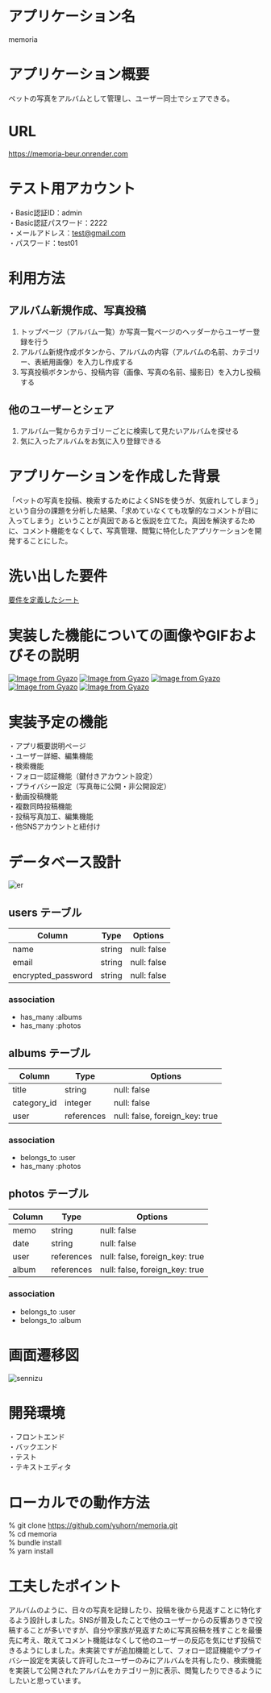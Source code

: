 # アプリケーション名
memoria

# アプリケーション概要
ペットの写真をアルバムとして管理し、ユーザー同士でシェアできる。

# URL
https://memoria-beur.onrender.com

# テスト用アカウント
・Basic認証ID：admin  
・Basic認証パスワード：2222  
・メールアドレス：test@gmail.com  
・パスワード：test01

# 利用方法
## アルバム新規作成、写真投稿
1. トップページ（アルバム一覧）か写真一覧ページのヘッダーからユーザー登録を行う  
2. アルバム新規作成ボタンから、アルバムの内容（アルバムの名前、カテゴリー、表紙用画像）を入力し作成する  
3. 写真投稿ボタンから、投稿内容（画像、写真の名前、撮影日）を入力し投稿する
## 他のユーザーとシェア
1. アルバム一覧からカテゴリーごとに検索して見たいアルバムを探せる  
2. 気に入ったアルバムをお気に入り登録できる


# アプリケーションを作成した背景
「ペットの写真を投稿、検索するためによくSNSを使うが、気疲れしてしまう」という自分の課題を分析した結果、「求めていなくても攻撃的なコメントが目に入ってしまう」ということが真因であると仮説を立てた。真因を解決するために、コメント機能をなくして、写真管理、閲覧に特化したアプリケーションを開発することにした。

# 洗い出した要件
[要件を定義したシート](https://docs.google.com/spreadsheets/d/1Rn-wsXG9RAg9qc5za1HGb_ddaZGurIh74zXct1C4tjE/edit?usp=sharing)

# 実装した機能についての画像やGIFおよびその説明
[![Image from Gyazo](https://i.gyazo.com/dd491fd2a24860435957739babdf49fb.gif)](https://gyazo.com/dd491fd2a24860435957739babdf49fb) 
[![Image from Gyazo](https://i.gyazo.com/7b5dc2757aa346b7e4f26ecf5b1150b7.gif)](https://gyazo.com/7b5dc2757aa346b7e4f26ecf5b1150b7) 
[![Image from Gyazo](https://i.gyazo.com/52cb8542a989984e612aa1df20554428.gif)](https://gyazo.com/52cb8542a989984e612aa1df20554428) 
[![Image from Gyazo](https://i.gyazo.com/8311bd9c3484ed9e6e6cbadea0670cdb.gif)](https://gyazo.com/8311bd9c3484ed9e6e6cbadea0670cdb) 
[![Image from Gyazo](https://i.gyazo.com/dbd01ef4783f960058ddbe5d1cda23ed.gif)](https://gyazo.com/dbd01ef4783f960058ddbe5d1cda23ed)

# 実装予定の機能
・アプリ概要説明ページ  
・ユーザー詳細、編集機能  
・検索機能  
・フォロー認証機能（鍵付きアカウント設定）  
・プライバシー設定（写真毎に公開・非公開設定）  
・動画投稿機能  
・複数同時投稿機能  
・投稿写真加工、編集機能  
・他SNSアカウントと紐付け

# データベース設計
![er](https://github.com/yuhorn/memoria/assets/119820982/9d571549-135c-409f-aad3-d20727368b19)

## users テーブル
| Column             | Type   | Options     |
| ------------------ | ------ | ----------- |
| name               | string | null: false |
| email              | string | null: false |
| encrypted_password | string | null: false |

### association
- has_many :albums
- has_many :photos

## albums テーブル
| Column      | Type       | Options                        |
| ----------- | ---------- | ------------------------------ |
| title       | string     | null: false                    |
| category_id | integer    | null: false                    |
| user        | references | null: false, foreign_key: true |

### association
- belongs_to :user
- has_many :photos

## photos テーブル
| Column | Type       | Options                        |
| ------ | ---------- | ------------------------------ |
| memo   | string     | null: false                    |
| date   | string     | null: false                    |
| user   | references | null: false, foreign_key: true |
| album  | references | null: false, foreign_key: true |

### association
- belongs_to :user
- belongs_to :album
#
# 画面遷移図
![sennizu](https://github.com/yuhorn/memoria/assets/119820982/92dadcfd-5016-4db5-aa4e-265ae5a1da94)

# 開発環境
・フロントエンド  
・バックエンド  
・テスト  
・テキストエディタ  

# ローカルでの動作方法
% git clone https://github.com/yuhorn/memoria.git  
% cd memoria  
% bundle install  
% yarn install

# 工夫したポイント
アルバムのように、日々の写真を記録したり、投稿を後から見返すことに特化するよう設計しました。SNSが普及したことで他のユーザーからの反響ありきで投稿することが多いですが、自分や家族が見返すために写真投稿を残すことを最優先に考え、敢えてコメント機能はなくして他のユーザーの反応を気にせず投稿できるようにしました。未実装ですが追加機能として、フォロー認証機能やプライバシー設定を実装して許可したユーザーのみにアルバムを共有したり、検索機能を実装して公開されたアルバムをカテゴリー別に表示、閲覧したりできるようにしたいと思っています。